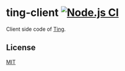 # ting-client [![Node.js CI](https://github.com/Frederick-S/ting-app/actions/workflows/build.yml/badge.svg?branch=main)](https://github.com/Frederick-S/ting-app/actions/workflows/build.yml)
Client side code of [Ting](https://ting.dekiru.app).

## License
[MIT](LICENSE)
